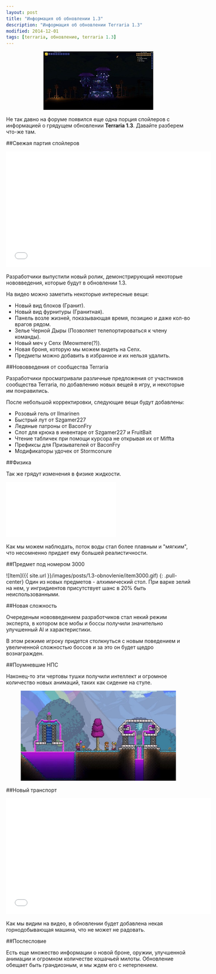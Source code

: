 ```yaml
---
layout: post
title: "Информация об обновлении 1.3"
description: "Информация об обновлении Terraria 1.3"
modified: 2014-12-01
tags: [terraria, обновление, terraria 1.3]
---
```


<div align="center"><figure>
	<a href="/images/posts/1.3-obnovlenie/1.3-spoiler.jpg"><img src="/images/posts/1.3-obnovlenie/1.3-spoiler_300x159.jpg" alt=""></a>
</figure></div>

Не так давно на форуме появился еще одна порция спойлеров с информацией о грядущем обновлении **Terraria 1.3**. Давайте разберем что-же там.
<!-- more -->


##Свежая партия спойлеров

<iframe width="560" height="315" src="//www.youtube.com/embed/Ft56esseBEA" frameborder="0" allowfullscreen></iframe>

Разработчики выпустили новый ролик, демонстрирующий некоторые нововведения, которые будут в обновлении 1.3.

На видео можно заметить некоторые интересные вещи:

* Новый вид блоков (Гранит).
* Новый вид фурнитуры (Гранитная).
* Панель возле жизней, показывающая время, позицию и даже кол-во врагов рядом.
* Зелье Черной Дыры (Позволяет телепортироваться к члену команды).
* Новый меч у Cenx (Meowmere(?)).
* Новая броня, которую мы можем видеть на Cenx.
* Предметы можно добавить в избранное и их нельзя удалить.


##Нововведения от сообщества Terraria

Разработчики просматривали различные предложения от участников сообщества Terraria, по добавлению новых вещей в игру, и некоторые им понравились.

После небольшой корректировки, следующие вещи будут добавлены:

* Розовый гель от Ilmarinen
* Быстрый лут от Szgamer227
* Ледяные патроны от BaconFry
* Слот для крюка в инвентаре от Szgamer227 и FruitBait
* Чтение табличек при помощи курсора не открывая их от Miffta
* Префиксы для Призывателей от BaconFry
* Модификаторы удочек от Stormconure


##Физика

Так же грядут изменения в физике жидкости.

<iframe src="//www.youtube.com/embed/jCETFMsrNxE" frameborder="0"> </iframe>

Как мы можем наблюдать, поток воды стал более плавным и "мягким", что несомненно придает ему большей реалистичности.


##Предмет под номером 3000

![Item]({{ site.url }}/images/posts/1.3-obnovlenie/item3000.gif)
{: .pull-center}
Один из новых предметов - алхимический стол. При варке зелий на нем, у ингридиентов присутствует шанс в 20% быть неиспользованными.


##Новая сложность

Очереденым нововведением разработчиков стал некий режим эксперта, в котором все мобы и боссы получили значительно улучшенный AI и характеристики. 

В этом режиме игроку придется столкнуться с новым поведением и увеличенной сложностью боссов и за это он будет щедро вознагражден.


##Поумневшие НПС

Наконец-то эти чертовы тушки получили интеллект и огромное количество новых анимаций, таких как сидение на стуле.

<div align="center"><figure>
	<a href="/images/posts/1.3-obnovlenie/npc.jpg"><img src="/images/posts/1.3-obnovlenie/npc_600x346.jpg" alt=""></a>
</figure></div>

##Новый транспорт

<iframe width="560" height="315" src="//www.youtube.com/embed/ejVkzMGIoVs" frameborder="0" allowfullscreen></iframe>

Как мы видим на видео, в обновлении будет добавлена некая горнодобывающая машина, что не может не радовать.


##Послесловие

Есть еще множество информации о новой броне, оружии, улучшенной анимации и огромном количестве кошачьей милоты. Обновление обещает быть грандиозным, и мы ждем его с нетерпением.
